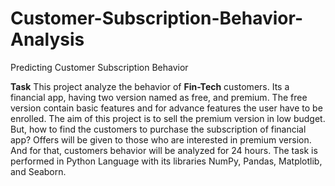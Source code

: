 # Customer-Subscription-Behavior-Analysis
Predicting Customer Subscription Behavior

**Task**
    This project analyze the behavior of **Fin-Tech** customers. Its a financial app, having two version named as free, and premium. The free version contain basic features and for advance features the user have to be enrolled. The aim of this project is to sell the premium version in low budget. But, how to find the customers to purchase the subscription of financial app? Offers will be given to those who are interested in premium version. And for that, customers behavior will be analyzed for 24 hours. The task is performed in Python Language with its libraries NumPy, Pandas, Matplotlib, and Seaborn.    

